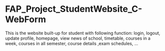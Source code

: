 # FAP_Project_StudentWebsite_C-WebForm
This is the website built-up for student with following function: login, logout, update profile, homepage, view news of school, timetable, courses in a week, courses in all semester, course details ,exam schedules, ... 
